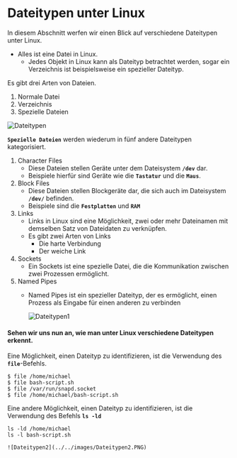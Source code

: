 # Dateitypen unter Linux

In diesem Abschnitt werfen wir einen Blick auf verschiedene Dateitypen unter Linux.
- Alles ist eine Datei in Linux.
   - Jedes Objekt in Linux kann als Dateityp betrachtet werden, sogar ein Verzeichnis ist beispielsweise ein spezieller Dateityp.

Es gibt drei Arten von Dateien.
1. Normale Datei
1. Verzeichnis
1. Spezielle Dateien

![Dateitypen](../../images/Dateitypen.PNG)

**`Spezielle Dateien`** werden wiederum in fünf andere Dateitypen kategorisiert.
1. Character Files
    - Diese Dateien stellen Geräte unter dem Dateisystem **`/dev`** dar.
    - Beispiele hierfür sind Geräte wie die **`Tastatur`** und die **`Maus`**.
1. Block Files
    - Diese Dateien stellen Blockgeräte dar, die sich auch im Dateisystem **`/dev/`** befinden.
    - Beispiele sind die **`Festplatten`** und **`RAM`**
1. Links
    - Links in Linux sind eine Möglichkeit, zwei oder mehr Dateinamen mit demselben Satz von Dateidaten zu verknüpfen.
    - Es gibt zwei Arten von Links
      - Die harte Verbindung
      - Der weiche Link
1. Sockets
    - Ein Sockets ist eine spezielle Datei, die die Kommunikation zwischen zwei Prozessen ermöglicht.
1. Named Pipes
    - Named Pipes ist ein spezieller Dateityp, der es ermöglicht, einen Prozess als Eingabe für einen anderen zu verbinden

      ![Dateitypen1](../../images/Dateitypen1.PNG)

#### Sehen wir uns nun an, wie man unter Linux verschiedene Dateitypen erkennt.

Eine Möglichkeit, einen Dateityp zu identifizieren, ist die Verwendung des **`file`**-Befehls.
```
$ file /home/michael
$ file bash-script.sh
$ file /var/run/snapd.socket
$ file /home/michael/bash-script.sh
```

Eine andere Möglichkeit, einen Dateityp zu identifizieren, ist die Verwendung des Befehls **`ls -ld`**
```
ls -ld /home/michael
ls -l bash-script.sh
```
    ![Dateitypen2](../../images/Dateitypen2.PNG)
